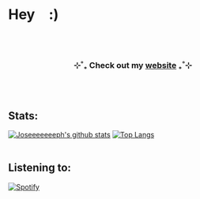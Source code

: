 # Hey&#8195;:)

<br/>
<br/>

<h3 align="center">⊹˚₊  Check out my <a href="https://www.josephadams.io">website</a>  ₊˚⊹</h3>

<br/>
<br/>

## Stats:
[![Joseeeeeeeph's github stats](https://github-readme-stats.vercel.app/api?username=Joseeeeeeeph&include_all_commits=true&count_private=true&show_icons=true&line_height=20&title_color=FFFFFF&icon_color=FFFFFF&text_color=FFFFFF&bg_color=0D1117)](https://github.com/Joseeeeeeeph/github-readme-stats) [![Top Langs](https://github-readme-stats.vercel.app/api/top-langs/?username=Joseeeeeeeph&line_height=20&title_color=FFFFFF&icon_color=FFFFFF&text_color=FFFFFF&bg_color=0D1117&langs_count=3&hide_title=true)](https://github.com/Joseeeeeeeph/github-readme-stats)
<br/>
<br/>

## Listening to:
[![Spotify](https://spotify-github-profile.kittinanx.com/api/view?uid=6npripgupv327bfhx5bxn7x2p&cover_image=true&theme=novatorem&show_offline=false&background_color=121212&interchange=true&bar_color=53b14f&bar_color_cover=true)](https://spotify-github-profile.kittinanx.com/api/view?uid=6npripgupv327bfhx5bxn7x2p&redirect=true)
<br/>
